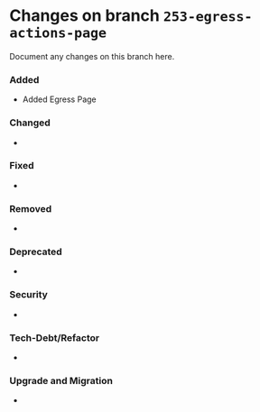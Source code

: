 # Changes on branch `253-egress-actions-page`
Document any changes on this branch here.
### Added
- Added Egress Page 

### Changed
- 

### Fixed
- 

### Removed
- 

### Deprecated
- 

### Security
- 

### Tech-Debt/Refactor
- 

### Upgrade and Migration
- 
